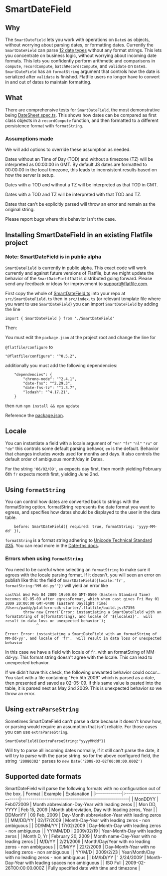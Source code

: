 # SmartDateField

## Why

The `SmartDateField` lets you work with operations on `Date`s as objects, without worrying about parsing dates, or formatting dates. Currently the `SmartDateField` can parse [12
date types](./SmartDateField.spec.ts#L221-L235) without any format strings. This lets you concentrate on business logic, without worrying about incoming date formats. This lets you confidently perform arithmetic and comparisons in `compute`, `recordCompute`, `batchRecordsCompute`, and `validate` on `Date`s. `SmartDateField` has an `formatString` argument that controls how the date is serialized after `validate` is finished. Flatfile users no longer have to convert in and out of dates to maintain formatting.

## What

There are comprehensive tests for `SmartDateField`, the most demonstrative being [DateSheet.spec.ts](./DateSheet.spec.ts). This shows how dates can be compared as first class objects in a `recordCompute` function, and then formatted to a different persistence format with `formatString`.

### Assumptions made

We will add options to override these assumption as needed.

Dates without an Time of Day (TOD) and without a timezone (TZ) will be interpreted as 00:00:00 in GMT. By default JS dates are formatted to 00:00:00 in the local timezone, this leads to inconsistent results based on how the server is setup.

Dates with a TOD and without a TZ will be interpreted as that TOD in GMT.

Dates with a TOD and TZ will be interpreted with that TOD and TZ.

Dates that can't be explicitly parsed will throw an error and remain as the original string.

Please report bugs where this behavior isn't the case.

## Installing SmartDateField in an existing Flatfile project

### Note: SmartDateField is in public alpha

`SmartDateField` is currently in public alpha. This exact code will work currently and against future versions of Flatfile, but we might update the behavior of the `SmartDateField` that is distributed going forward. Please send any feedback or ideas for improvement to support@flatfile.com.

First copy the whole of [SmartDateField.ts](./SmartDateField.ts) into your repo at `src/SmartDateField.ts` then in `src/index.ts` (or relevant template file where you want to use `SmartDateField`) you can import `SmartDateField` by adding the line

`import { SmartDateField } from './SmartDateField'`

Then:

You must edit the `package.json` at the project root and
change the line for

`@flatfile/configure`
to

`"@flatfile/configure": "^0.5.2",`

additionally you must add the following dependencies:

```
    "dependencies": {
        "chrono-node": "^2.4.1",
        "date-fns": "^2.29.3",
        "date-fns-tz": "^1.3.7",
        "lodash": "^4.17.21",
    }
```

then run `npm install && npm update`

Reference the [package.json](../../package.json).

## Locale

You can instantiate a field with a locale argument of `"en"` `"fr"` `"nl"` `"ru"` or `"de"` this controls some default parsing behavor, `en` is the default. Behavior that changes includes words used for months and days. It also controls the default order of ambiguous month/day in Dates.

For the string `'06/02/09'`, `en` expects day first, then month yielding February 6th
`fr` expects month first, yielding June 2nd.

## Using `formatString`

You can control how dates are converted back to strings with the formatString option. formatString represents the date format you want to egress, and specifies how dates should be displayed to the user in the data table.

```
    before: SmartDateField({ required: true, formatString: 'yyyy-MM-dd' }),
```

`formatString` is a format string adhering to [Unicode Technical Standard #35](https://www.unicode.org/reports/tr35/tr35-dates.html#Date_Field_Symbol_Table). You can read more in the [Date-fns docs](https://date-fns.org/v2.29.3/docs/format).

### Errors when using `formatString`

You need to be careful when selecting an `formatString` to make sure it agrees with the locale parsing format. If it doesn't, you will seen an error on publish like this:
the field of `SmartDateField({locale:'fr', formatString:"MM-dd-yy'"})` will yield an error like

```
castVal Wed Feb 04 2009 19:00:00 GMT-0500 (Eastern Standard Time) becomes 02-05-09 after egressFormat, which when cast gives Fri May 01 2009 20:00:00 GMT-0400 (Eastern Daylight Time)
/Users/paddy/platform-sdk-starter/.flatfile/build.js:57356
        throw new Error(`Error: instantiating a SmartDateField with an formatString of ${formatString}, and locale of '${locale2}'.  will result in data loss or unexpected behavior`);
              ^

Error: Error: instantiating a SmartDateField with an formatString of MM-dd-yy', and locale of 'fr'.  will result in data loss or unexpected behavior
```

In this case we have a field with locale of `fr`. with an formatString of MM-dd-yy. This format string doesn't agree with the locale. This can lead to unexpected behavior.

If we didn't have this check, the following unwanted behavior could occur...
You start with a file containing "Feb 5th 2009" which is parsed as a date, then presented and saved as 02-05-09. if this same value is pasted into the table, it is parsed next as May 2nd 2009. This is unexpected behavior so we throw an error.

## Using `extraParseString`

Sometimes SmartDateField can't parse a date because it doesn't know how, or parsing would require an assumption that isn't reliable. For those cases you can use `extraParseString`.

```
SmartDateField({extraParseString:"yyyyMMdd"})
```

Will try to parse all incoming dates normally, if it still can't parse the date, it will try to parse with the parse string. so for the above configured field, the string `'20080302'` parses to `new Date('2008-03-02T00:00:00.000Z')`

## Supported date formats

SmartDateField will parse the following formats with no configuration out of the box.
| Format | Example | Explanation |
|:-------------|:-------------------------|------------------------------------------------------|
| MonDDYY | Feb072009 | Month abbreviation-Day-Year with leading zeros |
| Mon DD, YYYY | Feb 15, 2009 | Month abbreviation, Day with leading zeros, Year |
| DDMonYY | 09 Feb, 2009 | Day-Month abbreviation-Year with leading zeros |
| MM/DD/YY | 02/17/2009 | Month-Day-Year with leading zeros - non ambiguous |
| DD/MM/YY | 17/02/2009 | Day-Month-Day with leading zeros - non ambiguous |
| YY/MM/DD | 2009/02/19 | Year-Month-Day with leading zeros |
| Month D, Yr | February 20, 2009 | Month name-Day-Year with no leading zeros |
| M/D/YY | 2/21/2009 | Month/Day/Year with no leading zeros - non ambiguous |
| D/M/YY | 22/2/2009 | Day-Month-Year with no leading zeros - non ambiguous |
| YY/M/D | 2009/2/23 | Year/Month/Day with no leading zeros - non ambiguous |
| bM/bD/YY | ' 2/24/2009' | Month-Day-Year with leading spaces non ambiguous |
| ISO Full | 2009-02-26T00:00:00.000Z | Fully specified date with time and timezone |
